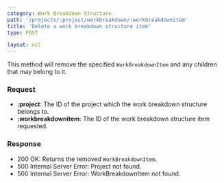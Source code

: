 ```yaml
---
category: Work Breakdown Structure
path: '/projects/:project/workbreakdown/:workbreakdownitem'
title: 'Delete a work breakdown structure item'
type: POST

layout: nil
---
```


This method will remove the specified `WorkBreakdownItem` and any children
that may belong to it.

### Request

* **:project**: The ID of the project which the work breakdown structure belongs to.
* **:workbreakdownitem**: The ID of the work breakdown structure item requested.

### Response

* 200 OK: Returns the removed `WorkBreakdownItem`.
* 500 Internal Server Error: Project not found.
* 500 Internal Server Error: WorkBreakdownItem not found.

